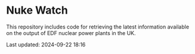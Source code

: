 # Nuke Watch

This repository includes code for retrieving the latest information available on the output of EDF nuclear power plants in the UK.

Last updated: 2024-09-22 18:16